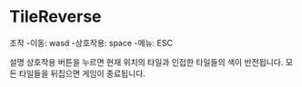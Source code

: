 # TileReverse
조작 -이동: wasd
     -상호작용: space
     -메뉴: ESC

설명
     상호작용 버튼을 누르면 현재 위치의 타일과 인접한 타일들의 색이 반전됩니다.
     모든 타일들을 뒤집으면 게임이 종료됩니다.
